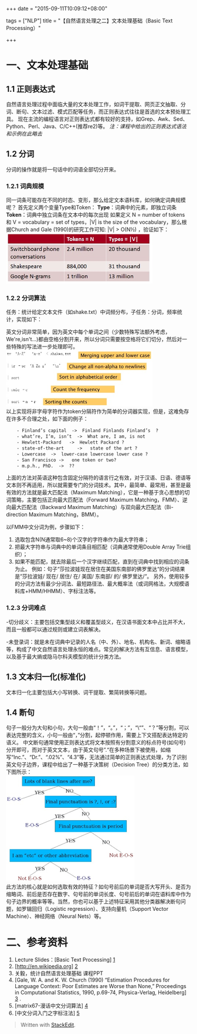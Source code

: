 +++
date = "2015-09-11T10:09:12+08:00"

tags = ["NLP"]
title = "【自然语言处理之二】文本处理基础（Basic Text Processing）"

+++
# 一、文本处理基础
## 1.1 正则表达式
自然语言处理过程中面临大量的文本处理工作，如词干提取、网页正文抽取、分词、断句、文本过滤、模式匹配等任务，而正则表达式往往是首选的文本预处理工具。
现在主流的编程语言对正则表达式都有较好的支持，如Grep、Awk、Sed、Python、Perl、Java、C/C++(推荐re2)等。
*注：课程中给出的正则表达式语法和示例在此略去*
<!--more-->
## 1.2 分词
分词的操作就是将一句话中的词语全部切分开来。

### 1.2.1 词典规模
同一词条可能存在不同的时态、变形，那么给定文本语料库，如何确定词典规模呢？
首先定义两个变量Type和Token：
    **Type**：词典中的元素，即独立词条
    **Token**：词典中独立词条在文本中的每次出现
如果定义 N = number of tokens 和 V = vocabulary = set of types，|V| is the size of the vocabulary，那么根据Church and Gale (1990)的研究工作可知: |V| > O(N½) ，验证如下：   
![词典规模](/img/nlp_2_1.jpg)

### 1.2.2 分词算法
任务：统计给定文本文件（如shake.txt）中词频分布，子任务：分词，频率统计，实现如下：

英文分词非常简单，因为英文中每个单词之间（少数特殊写法额外考虑，We're,isn't...)都由空格分割开来，所以分词只需要按空格将它们切分，然后对一些特殊的写法进一步处理即可。   
![分词算法](/img/nlp_2_2.jpg)   
以上实现将非字母字符作为token分隔符作为简单的分词器实现，但是，这难免存在许多不合理之处，如下面的例子：   

		- Finland’s capital  ->  Finland Finlands Finland’s  ?
		- what’re, I’m, isn’t  ->  What are, I am, is not
		- Hewlett-Packard   ->  Hewlett Packard ?
		- state-of-the-art     ->   state of the art ?
		- Lowercase  ->  lower-case lowercase lower case ?
		- San Francisco ->   one token or two?
		- m.p.h., PhD.  ->  ??
上面的方法对英语这种包含固定分隔符的语言行之有效，对于汉语、日语、德语等文本则不再适用，所以就需要专门的分词技术。其中，最简单、最常用，甚至是最有效的方法就是最大匹配法（Maximum Matching），它是一种基于贪心思想的切词策略，主要包括正向最大匹配法（Forward Maximum Matching，FMM）、逆向最大匹配法（Backward Maximum Matching）与双向最大匹配法（Bi-direction Maximum Matching，BMM）。

以FMM中文分词为例，步骤如下：
1.  选取包含N(N通常取6~8)个汉字的字符串作为最大字符串；
2. 把最大字符串与词典中的单词条目相匹配（词典通常使用Double Array Trie组织）；
3. 如果不能匹配，就去除最后一个汉字继续匹配，直到在词典中找到相应的词条为止。
例如：句子“莎拉波娃现在居住在美国东南部的佛罗里达“的分词结果是”莎拉波娃/   现在/   居住/   在/  美国/   东南部/     的/  佛罗里达/”。
另外，使用较多的分词方法有最少分词法、最短路径法、最大概率法（或词网格法，大规模语料库+HMM/HHMM）、字标注法等。

### 1.2.3 分词难点
-切分歧义：主要包括交集型歧义和覆盖型歧义，在汉语书面文本中占比并不大，而且一般都可以通过规则或建立词表解决。

-未登录词：就是未在词典中记录的人名（中、外）、地名、机构名、新词、缩略语等，构成了中文自然语言处理永恒的难点。常见的解决方法有互信息、语言模型，以及基于最大熵或隐马尔科夫模型的统计分类方法。

## 1.3 文本归一化(标准化)
文本归一化主要包括大小写转换、词干提取、繁简转换等问题。

## 1.4 断句
句子一般分为大句和小句，大句一般由“！”，“。”，“；”，“\“”、“？”等分割，可以表达完整的含义，小句一般由“，”分割，起停顿作用，需要上下文搭配表达特定的语义。
中文断句通常使用正则表达式将文本按照有分割意义的标点符号(如句号)分开即可，而对于英文文本，由于英文句号”.“在多种场景下被使用，如缩写“Inc.”、“Dr.”、“.02%”、“4.3”等，无法通过简单的正则表达式处理，为了识别英文句子边界，课程中给出了一种基于决策树（Decision Tree）的分类方法，如下图所示：   
![断句](/img/nlp_2_3.jpg)   
此方法的核心就是如何选取有效的特征？如句号前后的单词是否大写开头、是否为缩略词、前后是否存在数字、句号前的单词长度、句号前后的单词在语料库中作为句子边界的概率等等。当然，你也可以基于上述特征采用其他分类器解决断句问题，如罗辑回归（Logistic regression）、支持向量机（Support Vector Machine）、神经网络（Neural Nets）等。

# 二、参考资料
1. Lecture Slides：[Basic Text Processing] [1]
2. [http://en.wikipedia.org] [2]
3. 关毅，统计自然语言处理基础 课程PPT
4. [Gale, W. A. and K. W. Church (1990) “Estimation Procedures for Language Context: Poor Estimates are Worse than None,” Proceedings in Computational Statistics, 1990, p.69-74, Physica-Verlag, Heidelberg] [3] .
5. [matrix67-漫话中文分词算法] [4]
6. [中文分词入门之字标注法] [5]

[1]: http://spark-public.s3.amazonaws.com/nlp/slides/textprocessingboth.pptx
[2]: http://en.wikipedia.org
[3]: http://www.google.com/url?sa=t&rct=j&q=&esrc=s&source=web&cd=4&ved=0CHAQFjAD&url=http%3A%2F%2Fwww2.denizyuret.com%2Fref%2Fchurch%2Fpublished_1990_darpa.ps.gz&ei=guWlT4rCFOWZ2QW3mbymAg&usg=AFQjCNFcEeYyaP8TQUYJxNVUkdoHZl98hg&sig2=17cCPZhMQzpWCHeWm-knag
[4]: http://www.52nlp.cn/matrix67-%E6%BC%AB%E8%AF%9D%E4%B8%AD%E6%96%87%E5%88%86%E8%AF%8D%E7%AE%97%E6%B3%95
[5]: http://www.52nlp.cn/%E4%B8%AD%E6%96%87%E5%88%86%E8%AF%8D%E5%85%A5%E9%97%A8%E4%B9%8B%E5%AD%97%E6%A0%87%E6%B3%A8%E6%B3%951

> Written with [StackEdit](https://stackedit.io/).

